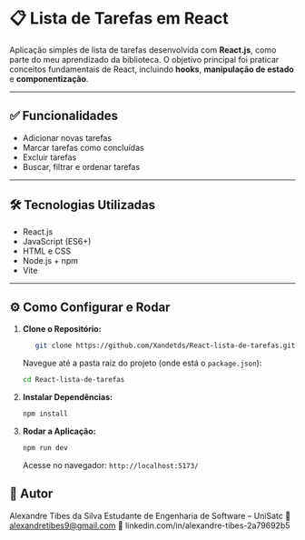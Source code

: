 # 📋 Lista de Tarefas em React

Aplicação simples de lista de tarefas desenvolvida com **React.js**, como parte do meu aprendizado da biblioteca. O objetivo principal foi praticar conceitos fundamentais de React, incluindo **hooks**, **manipulação de estado** e **componentização**.

---

## ✅ Funcionalidades

- Adicionar novas tarefas  
- Marcar tarefas como concluídas  
- Excluir tarefas  
- Buscar, filtrar e ordenar tarefas  

---

## 🛠️ Tecnologias Utilizadas

- React.js  
- JavaScript (ES6+)  
- HTML e CSS  
- Node.js + npm  
- Vite

---

## ⚙️ Como Configurar e Rodar

1.  **Clone o Repositório:**
    ```bash
       git clone https://github.com/Xandetds/React-lista-de-tarefas.git
    ```
    Navegue até a pasta raiz do projeto (onde está o `package.json`):
    ```bash
    cd React-lista-de-tarefas
    ```
2.  **Instalar Dependências:**
    ```bash
    npm install
    ```
3.  **Rodar a Aplicação:**
    ```bash
    npm run dev
    ```
    Acesse no navegador: `http://localhost:5173/`

## 👤 Autor
Alexandre Tibes da Silva
Estudante de Engenharia de Software – UniSatc
📧 alexandretibes9@gmail.com
🔗 linkedin.com/in/alexandre-tibes-2a79692b5
